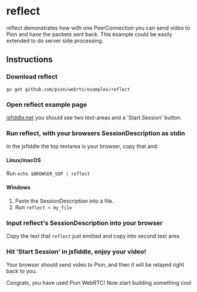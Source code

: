 # reflect
reflect demonstrates how with one PeerConnection you can send video to Pion and have the packets sent back. This example could be easily extended to do server side processing.

## Instructions
### Download reflect
```
go get github.com/pion/webrtc/examples/reflect
```

### Open reflect example page
[jsfiddle.net](https://jsfiddle.net/j3yhron4/) you should see two text-areas and a 'Start Session' button.

### Run reflect, with your browsers SessionDescription as stdin
In the jsfiddle the top textarea is your browser, copy that and:
#### Linux/macOS
Run `echo $BROWSER_SDP | reflect`
#### Windows
1. Paste the SessionDescription into a file.
1. Run `reflect < my_file`

### Input reflect's SessionDescription into your browser
Copy the text that `reflect` just emitted and copy into second text area

### Hit 'Start Session' in jsfiddle, enjoy your video!
Your browser should send video to Pion, and then it will be relayed right back to you.

Congrats, you have used Pion WebRTC! Now start building something cool
